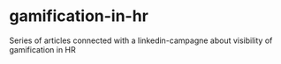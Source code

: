# gamification-in-hr
Series of articles connected with a linkedin-campagne about visibility of gamification in HR
